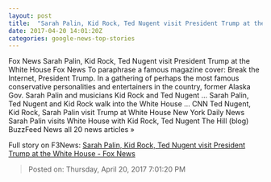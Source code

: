 ```yaml
---
layout: post
title:  "Sarah Palin, Kid Rock, Ted Nugent visit President Trump at the White House - Fox News"
date: 2017-04-20 14:01:20Z
categories: google-news-top-stories
---
```


Fox News Sarah Palin, Kid Rock, Ted Nugent visit President Trump at the White House Fox News To paraphrase a famous magazine cover: Break the Internet, President Trump. In a gathering of perhaps the most famous conservative personalities and entertainers in the country, former Alaska Gov. Sarah Palin and musicians Kid Rock and Ted Nugent ... Sarah Palin, Ted Nugent and Kid Rock walk into the White House ... CNN Ted Nugent, Kid Rock, Sarah Palin visit Trump at White House New York Daily News Sarah Palin visits White House with Kid Rock, Ted Nugent The Hill (blog) BuzzFeed News all 20 news articles »


Full story on F3News: [Sarah Palin, Kid Rock, Ted Nugent visit President Trump at the White House - Fox News](http://www.f3nws.com/n/3xXuFF)

> Posted on: Thursday, April 20, 2017 7:01:20 PM
